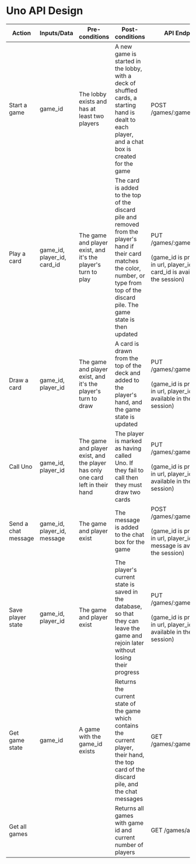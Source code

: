 # Uno API Design

| Action              | Inputs/Data                 | Pre-conditions                                                                 | Post-conditions                                                                                                                                                                                   | API Endpoint                                                                                                      |
| ------------------- | --------------------------- | ------------------------------------------------------------------------------ | ------------------------------------------------------------------------------------------------------------------------------------------------------------------------------------------------- | ----------------------------------------------------------------------------------------------------------------- |
| Start a game        | game_id                     | The lobby exists and has at least two players                                  | A new game is started in the lobby, with a deck of shuffled cards, a starting hand is dealt to each player, and a chat box is created for the game                                                | POST /games/:game_id/start                                                                                        |
| Play a card         | game_id, player_id, card_id | The game and player exist, and it's the player's turn to play                  | The card is added to the top of the discard pile and removed from the player's hand if their card matches the color, number, or type from top of the discard pile. The game state is then updated | PUT /games/:game_id/play <br><br>(game_id is provided in url, player_id and card_id is available in the session)  |
| Draw a card         | game_id, player_id          | The game and player exist, and it's the player's turn to draw                  | A card is drawn from the top of the deck and added to the player's hand, and the game state is updated                                                                                            | PUT /games/:game_id/draw <br><br>(game_id is provided in url, player_id is available in the session)              |
| Call Uno            | game_id, player_id          | The game and player exist, and the player has only one card left in their hand | The player is marked as having called Uno. If they fail to call then they must draw two cards                                                                                                     | PUT /games/:game_id/uno <br><br>(game_id is provided in url, player_id is available in the session)               |
| Send a chat message | game_id, player_id, message | The game and player exist                                                      | The message is added to the chat box for the game                                                                                                                                                 | POST /games/:game_id/chat <br><br>(game_id is provided in url, player_id and message is available in the session) |
| Save player state   | game_id, player_id          | The game and player exist                                                      | The player's current state is saved in the database, so that they can leave the game and rejoin later without losing their progress                                                               | PUT /games/:game_id/state <br><br>(game_id is provided in url, player_id is available in the session)             |
| Get game state      | game_id                     | A game with the game_id exists                                                 | Returns the current state of the game which contains the current player, their hand, the top card of the discard pile, and the chat messages                                                      | GET /games/:game_id/state                                                                                         |
| Get all games       |                             |                                                                                | Returns all games with game id and current number of players                                                                                                                                      | GET /games/all_games                                                                                              |
